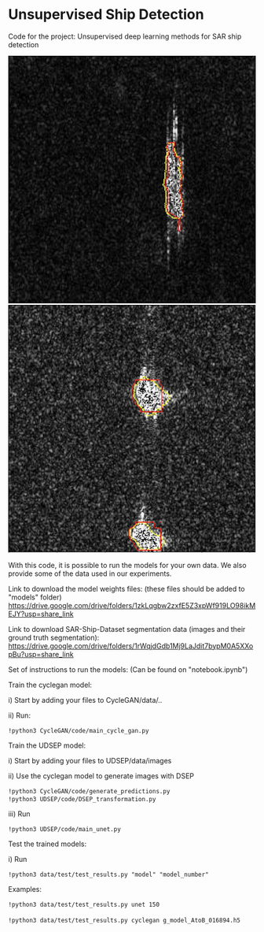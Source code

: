 # Unsupervised Ship Detection
Code for the project: Unsupervised deep learning methods for SAR ship detection

![Alt text](data/fig1.png?raw=true "Title")
![Alt text](data/fig2.png?raw=true "Title")





With this code, it is possible to run the models for your own data.  We also provide some of the data used in our experiments.

Link to download the model weights files: (these files should be added to "models" folder) https://drive.google.com/drive/folders/1zkLqgbw2zxfE5Z3xpWf919LO98ikMEJY?usp=share_link

Link to download SAR-Ship-Dataset segmentation data (images and their ground truth segmentation): https://drive.google.com/drive/folders/1rWqjdGdb1Mj9LaJdit7bypM0A5XXopBu?usp=share_link

Set of instructions to run the models: (Can be found on "notebook.ipynb") 

Train the cyclegan model:

i) Start by adding your files to CycleGAN/data/..

ii) Run: 

    !python3 CycleGAN/code/main_cycle_gan.py

Train the UDSEP model:

i) Start by adding your files to UDSEP/data/images

ii) Use the cyclegan model to generate images with DSEP

    !python3 CycleGAN/code/generate_predictions.py
    !python3 UDSEP/code/DSEP_transformation.py
iii) Run 

    !python3 UDSEP/code/main_unet.py

Test the trained models:

i) Run 

    !python3 data/test/test_results.py "model" "model_number"

Examples:

    !python3 data/test/test_results.py unet 150

    !python3 data/test/test_results.py cyclegan g_model_AtoB_016894.h5
